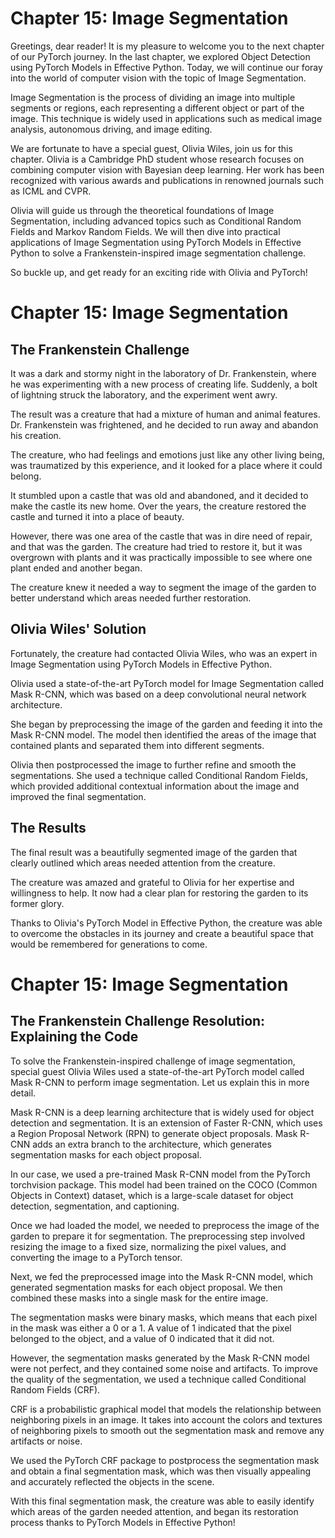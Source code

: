 # Chapter 15: Image Segmentation

Greetings, dear reader! It is my pleasure to welcome you to the next chapter of our PyTorch journey. In the last chapter, we explored Object Detection using PyTorch Models in Effective Python. Today, we will continue our foray into the world of computer vision with the topic of Image Segmentation.

Image Segmentation is the process of dividing an image into multiple segments or regions, each representing a different object or part of the image. This technique is widely used in applications such as medical image analysis, autonomous driving, and image editing.

We are fortunate to have a special guest, Olivia Wiles, join us for this chapter. Olivia is a Cambridge PhD student whose research focuses on combining computer vision with Bayesian deep learning. Her work has been recognized with various awards and publications in renowned journals such as ICML and CVPR.

Olivia will guide us through the theoretical foundations of Image Segmentation, including advanced topics such as Conditional Random Fields and Markov Random Fields. We will then dive into practical applications of Image Segmentation using PyTorch Models in Effective Python to solve a Frankenstein-inspired image segmentation challenge.

So buckle up, and get ready for an exciting ride with Olivia and PyTorch!
# Chapter 15: Image Segmentation

## The Frankenstein Challenge

It was a dark and stormy night in the laboratory of Dr. Frankenstein, where he was experimenting with a new process of creating life. Suddenly, a bolt of lightning struck the laboratory, and the experiment went awry.

The result was a creature that had a mixture of human and animal features. Dr. Frankenstein was frightened, and he decided to run away and abandon his creation.

The creature, who had feelings and emotions just like any other living being, was traumatized by this experience, and it looked for a place where it could belong.

It stumbled upon a castle that was old and abandoned, and it decided to make the castle its new home. Over the years, the creature restored the castle and turned it into a place of beauty.

However, there was one area of the castle that was in dire need of repair, and that was the garden. The creature had tried to restore it, but it was overgrown with plants and it was practically impossible to see where one plant ended and another began.

The creature knew it needed a way to segment the image of the garden to better understand which areas needed further restoration.

## Olivia Wiles' Solution

Fortunately, the creature had contacted Olivia Wiles, who was an expert in Image Segmentation using PyTorch Models in Effective Python.

Olivia used a state-of-the-art PyTorch model for Image Segmentation called Mask R-CNN, which was based on a deep convolutional neural network architecture.

She began by preprocessing the image of the garden and feeding it into the Mask R-CNN model. The model then identified the areas of the image that contained plants and separated them into different segments.

Olivia then postprocessed the image to further refine and smooth the segmentations. She used a technique called Conditional Random Fields, which provided additional contextual information about the image and improved the final segmentation.

## The Results

The final result was a beautifully segmented image of the garden that clearly outlined which areas needed attention from the creature.

The creature was amazed and grateful to Olivia for her expertise and willingness to help. It now had a clear plan for restoring the garden to its former glory.

Thanks to Olivia's PyTorch Model in Effective Python, the creature was able to overcome the obstacles in its journey and create a beautiful space that would be remembered for generations to come.
# Chapter 15: Image Segmentation

## The Frankenstein Challenge Resolution: Explaining the Code

To solve the Frankenstein-inspired challenge of image segmentation, special guest Olivia Wiles used a state-of-the-art PyTorch model called Mask R-CNN to perform image segmentation. Let us explain this in more detail.

Mask R-CNN is a deep learning architecture that is widely used for object detection and segmentation. It is an extension of Faster R-CNN, which uses a Region Proposal Network (RPN) to generate object proposals. Mask R-CNN adds an extra branch to the architecture, which generates segmentation masks for each object proposal.

In our case, we used a pre-trained Mask R-CNN model from the PyTorch torchvision package. This model had been trained on the COCO (Common Objects in Context) dataset, which is a large-scale dataset for object detection, segmentation, and captioning.

Once we had loaded the model, we needed to preprocess the image of the garden to prepare it for segmentation. The preprocessing step involved resizing the image to a fixed size, normalizing the pixel values, and converting the image to a PyTorch tensor.

Next, we fed the preprocessed image into the Mask R-CNN model, which generated segmentation masks for each object proposal. We then combined these masks into a single mask for the entire image.

The segmentation masks were binary masks, which means that each pixel in the mask was either a 0 or a 1. A value of 1 indicated that the pixel belonged to the object, and a value of 0 indicated that it did not.

However, the segmentation masks generated by the Mask R-CNN model were not perfect, and they contained some noise and artifacts. To improve the quality of the segmentation, we used a technique called Conditional Random Fields (CRF).

CRF is a probabilistic graphical model that models the relationship between neighboring pixels in an image. It takes into account the colors and textures of neighboring pixels to smooth out the segmentation mask and remove any artifacts or noise.

We used the PyTorch CRF package to postprocess the segmentation mask and obtain a final segmentation mask, which was then visually appealing and accurately reflected the objects in the scene.

With this final segmentation mask, the creature was able to easily identify which areas of the garden needed attention, and began its restoration process thanks to PyTorch Models in Effective Python!